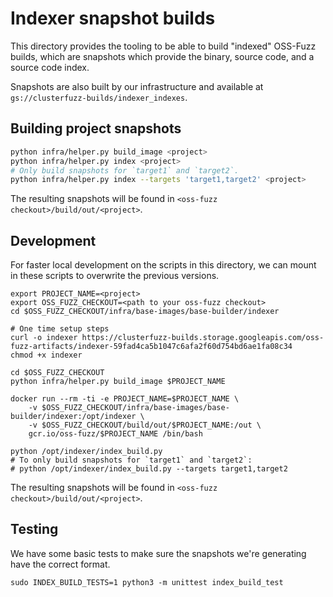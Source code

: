 # Indexer snapshot builds

This directory provides the tooling to be able to build "indexed" OSS-Fuzz
builds, which are snapshots which provide the binary, source code, and a source
code index.

Snapshots are also built by our infrastructure and available at
`gs://clusterfuzz-builds/indexer_indexes`.

## Building project snapshots

```bash
python infra/helper.py build_image <project>
python infra/helper.py index <project>
# Only build snapshots for `target1` and `target2`.
python infra/helper.py index --targets 'target1,target2' <project>
```

The resulting snapshots will be found in `<oss-fuzz checkout>/build/out/<project>`.

## Development

For faster local development on the scripts in this directory, we can mount in
these scripts to overwrite the previous versions.

```
export PROJECT_NAME=<project>
export OSS_FUZZ_CHECKOUT=<path to your oss-fuzz checkout>
cd $OSS_FUZZ_CHECKOUT/infra/base-images/base-builder/indexer

# One time setup steps
curl -o indexer https://clusterfuzz-builds.storage.googleapis.com/oss-fuzz-artifacts/indexer-59fad4ca5b1047c6afa2f60d754bd6ae1fa08c34
chmod +x indexer

cd $OSS_FUZZ_CHECKOUT
python infra/helper.py build_image $PROJECT_NAME

docker run --rm -ti -e PROJECT_NAME=$PROJECT_NAME \
    -v $OSS_FUZZ_CHECKOUT/infra/base-images/base-builder/indexer:/opt/indexer \
    -v $OSS_FUZZ_CHECKOUT/build/out/$PROJECT_NAME:/out \
    gcr.io/oss-fuzz/$PROJECT_NAME /bin/bash

python /opt/indexer/index_build.py
# To only build snapshots for `target1` and `target2`:
# python /opt/indexer/index_build.py --targets target1,target2
```

The resulting snapshots will be found in `<oss-fuzz checkout>/build/out/<project>`.

## Testing

We have some basic tests to make sure the snapshots we're generating have the correct format.

```
sudo INDEX_BUILD_TESTS=1 python3 -m unittest index_build_test
```